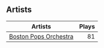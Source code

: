 ## Artists
Artists | Plays 
----- | -----: 
[Boston Pops Orchestra](/artists/boston-pops-orchestra-136372) | 81

